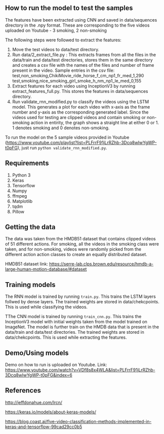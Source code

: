 ## How to run the model to test the samples

The features have been extracted using CNN and saved in data/sequences directory in the .npy format.
These are corresponding to the five videos uploaded on Youtube - 3 smoking, 2 non-smoking

The following steps were followed to extract the features:
1. Move the test videos to data/test directory.
1. Run data/2_extract_file.py : This extracts frames from all the files in the data/train and data/test directories, stores them in the same directory and creates a csv file with the names of the files and number of frame present in the video.
Sample entries in the csv file:
test,non_smoking,ChikiMovie_ride_horse_f_cm_np1_fr_med_1,290
test,smoking,nice_smoking_girl_smoke_h_nm_np1_le_med_0,155
1. Extract features for each video using InceptionV3 by running extract_features_full.py. This stores the features in data/sequences directory.
1. Run validate_rnn_modified.py to classify the videos using the LSTM model. This generates a plot for each video with x-axis as the frame number and y-axis as the corresponding generated label. Since the videos used for testing are clipped videos and contain smoking or non-smoking action in entirity, the graph shows a straight line at either 0 or 1. 1 denotes smoking and 0 denotes non-smoking.

To run the model on the 5 sample videos provided in Youtube (https://www.youtube.com/playlist?list=PLFrrF91jLrRZhb-3Dcq8wIwYgWP-t0pFG), just run `python validate_rnn_modified.py`.

## Requirements

1.	Python 3
1.	Keras
1.	Tensorflow
1.	Numpy
1.	ffmpeg
1.	Matplotlib
1.	tqdm
1.	Pillow


## Getting the data

The data was taken from the HMDB51 dataset that contains clipped videos of 51 different actions.
For smoking, all the videos in the smoking class were taken, and for non-smoking, videos were randomly picked from the different action action classes to create an equally distributed dataset.

HMDB51 dataset link: https://serre-lab.clps.brown.edu/resource/hmdb-a-large-human-motion-database/#dataset

## Training models

The RNN model is trained by running `train.py`. This trains the LSTM layers follwed by dense layers. 
The trained weights are stored in data/chekcpoints. This is used while classifying the videos.

TThe CNN model is trained by running `train_cnn.py`. This trains the InceptionV3 model with initial weights taken from the model trained on ImageNet. The model is further train on the HMDB data that is present in the data/train and data/test directories.
The trained weights are stored in data/chekcpoints. This is used while extracting the features.

## Demo/Using models

Demo on how to run is uploaded on Youtube.
Link: https://www.youtube.com/watch?v=VDf8s8x4WLA&list=PLFrrF91jLrRZhb-3Dcq8wIwYgWP-t0pFG&index=6

## References
http://jeffdonahue.com/lrcn/

https://keras.io/models/about-keras-models/

https://blog.coast.ai/five-video-classification-methods-implemented-in-keras-and-tensorflow-99cad29cc0b5



